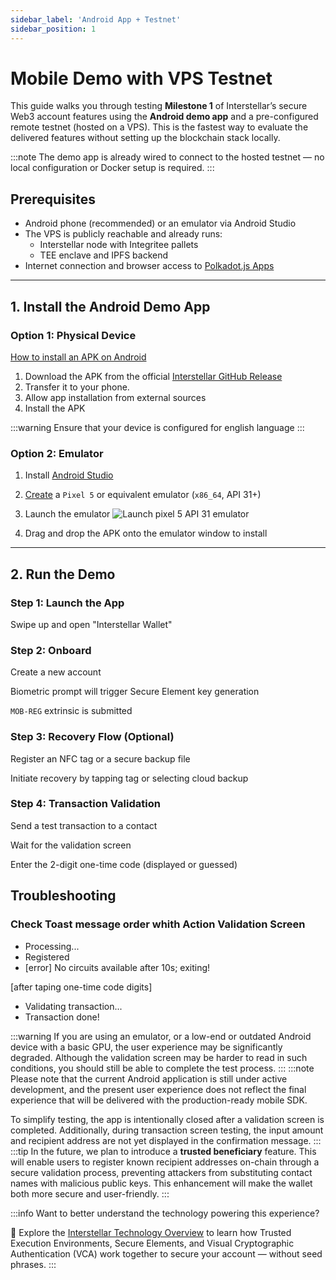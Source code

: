 ```yaml
---
sidebar_label: 'Android App + Testnet'
sidebar_position: 1
---
```


# Mobile Demo with VPS Testnet

This guide walks you through testing **Milestone 1** of Interstellar’s secure Web3 account features using the **Android demo app** and a pre-configured remote testnet (hosted on a VPS). This is the fastest way to evaluate the delivered features without setting up the blockchain stack locally.

:::note
The demo app is already wired to connect to the hosted testnet — no local configuration or Docker setup is required.
:::

## Prerequisites

- Android phone (recommended) or an emulator via Android Studio
- The VPS is publicly reachable and already runs:
  - Interstellar node with Integritee pallets
  - TEE enclave and IPFS backend
- Internet connection and browser access to [Polkadot.js Apps](https://polkadot.js.org/apps/)

---

## 1. Install the Android Demo App

### Option 1: Physical Device

[How to install an APK on Android](https://www.lifewire.com/install-apk-on-android-4177185)

1. Download the APK from the official [Interstellar GitHub Release](https://github.com/Interstellar-Network/wallet-app/releases/tag/milestone1)
2. Transfer it to your phone.
3. Allow app installation from external sources
4. Install the APK

:::warning
Ensure that your device is configured for english language
:::


### Option 2: Emulator

1. Install [Android Studio](https://developer.android.com/studio)
2. [Create](https://developer.android.com/studio/run/managing-avds#createavd) a `Pixel 5` or equivalent emulator (`x86_64`, API 31+)

3. Launch the emulator
![Launch pixel 5 API 31 emulator](/img/Android_device_manager.png)
4. Drag and drop the APK onto the emulator window to install



---

## 2. Run the Demo

### Step 1: Launch the App

Swipe up and open "Interstellar Wallet"

### Step 2: Onboard

Create a new account

Biometric prompt will trigger Secure Element key generation

`MOB-REG` extrinsic is submitted

### Step 3: Recovery Flow (Optional)

Register an NFC tag or a secure backup file

Initiate recovery by tapping tag or selecting cloud backup

### Step 4: Transaction Validation

Send a test transaction to a contact

Wait for the validation screen

Enter the 2-digit one-time code (displayed or guessed)

## Troubleshooting

### Check Toast message order whith Action Validation Screen

- Processing...
- Registered
- [error] No circuits available after 10s; exiting!

[after taping one-time code digits]

- Validating transaction...
- Transaction done!

:::warning
If you are using an emulator, or a low-end or outdated Android device with a basic GPU, the user experience may be significantly degraded. Although the validation screen may be harder to read in such conditions, you should still be able to complete the test process.
:::
:::note
Please note that the current Android application is still under active development, and the present user experience does not reflect the final experience that will be delivered with the production-ready mobile SDK.

To simplify testing, the app is intentionally closed after a validation screen is completed. Additionally, during transaction screen testing, the input amount and recipient address are not yet displayed in the confirmation message.
:::
:::tip
In the future, we plan to introduce a **trusted beneficiary** feature. This will enable users to register known recipient addresses on-chain through a secure validation process, preventing attackers from substituting contact names with malicious public keys. This enhancement will make the wallet both more secure and user-friendly.
:::

:::info
Want to better understand the technology powering this experience?

📘 Explore the [Interstellar Technology Overview](https://interstellar-docs-tech.pages.dev/docs/category/about-deep-tech) to learn how Trusted Execution Environments, Secure Elements, and Visual Cryptographic Authentication (VCA) work together to secure your account — without seed phrases.
:::



